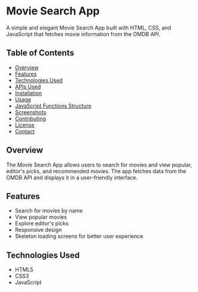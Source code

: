 # Movie Search App

A simple and elegant Movie Search App built with HTML, CSS, and JavaScript that fetches movie information from the OMDB API.

## Table of Contents

- [Overview](#overview)
- [Features](#features)
- [Technologies Used](#technologies-used)
- [APIs Used](#apis-used)
- [Installation](#installation)
- [Usage](#usage)
- [JavaScript Functions Structure](#javascript-functions-structure)
- [Screenshots](#screenshots)
- [Contributing](#contributing)
- [License](#license)
- [Contact](#contact)

## Overview

The Movie Search App allows users to search for movies and view popular, editor's picks, and recommended movies. The app fetches data from the OMDB API and displays it in a user-friendly interface.

## Features

- Search for movies by name
- View popular movies
- Explore editor's picks
- Responsive design
- Skeleton loading screens for better user experience

## Technologies Used

- HTML5
- CSS3
- JavaScript

